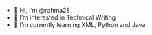 - 👋 Hi, I’m @rahma28
- 👀 I’m interested in Technical Writing
- 🌱 I’m currently learning XML, Python and Java


<!---
rahma28/rahma28 is a ✨ special ✨ repository because its `README.md` (this file) appears on your GitHub profile.
You can click the Preview link to take a look at your changes.
--->
